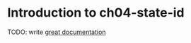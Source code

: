 # Introduction to ch04-state-id

TODO: write [great documentation](http://jacobian.org/writing/what-to-write/)
